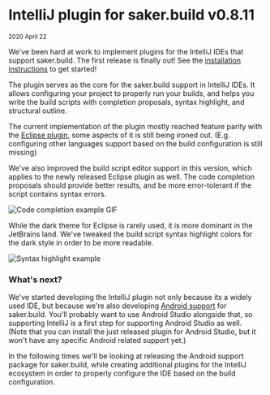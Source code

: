 # IntelliJ plugin for saker.build v0.8.11

<small>2020 April 22</small>

We've been hard at work to implement plugins for the IntelliJ IDEs that support saker.build. The first release is finally out! See the [installation instructions](root:/saker.build/doc/intellijplugin.html) to get started!

The plugin serves as the core for the saker.build support in IntelliJ IDEs. It allows configuring your project to properly run your builds, and helps you write the build scripts with completion proposals, syntax highlight, and structural outline.

The current implementation of the plugin mostly reached feature parity with the [Eclipse plugin](root:/saker.build/doc/eclipseplugin.html), some aspects of it is still being ironed out. (E.g. configuring other languages support based on the build configuration is still missing)

We've also improved the build script editor support in this version, which applies to the newly released Eclipse plugin as well. The code completion proposals should provide better results, and be more error-tolerant if the script contains syntax errors.

![Code completion example GIF](raw://res/gfx/code_completion.gif)

While the dark theme for Eclipse is rarely used, it is more dominant in the JetBrains land. We've tweaked the build script syntax highlight colors for the dark style in order to be more readable.

![Syntax highlight example](raw://res/gfx/syntax_highlight_dual.png)

### What's next?

We've started developing the IntelliJ plugin not only because its a widely used IDE, but because we're also developing [Android support](https://github.com/sakerbuild/saker.android) for saker.build. You'll probably want to use Android Studio alongside that, so supporting IntelliJ is a first step for supporting Android Studio as well.\
(Note that you can install the just released plugin for Android Studio, but it won't have any specific Android related support yet.)

In the following times we'll be looking at releasing the Android support package for saker.build, while creating additional plugins for the IntelliJ ecosystem in order to properly configure the IDE based on the build configuration.
